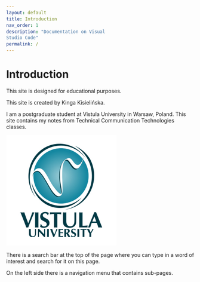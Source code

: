 ```yaml
---
layout: default
title: Introduction
nav_order: 1
description: "Documentation on Visual  
Studio Code"
permalink: /
---
```



# Introduction

This site is designed for educational purposes.  

This site is created by Kinga Kisielińska.  

I am a postgraduate student at Vistula University in Warsaw, Poland. This site contains my notes from Technical Communication Technologies classes.

![logo](/assets/images/1-vistul-university-en.png)   


There is a search bar at the top of the page where you can type in a word of interest and search for it on this page.  

On the left side there is a navigation menu that contains sub-pages.
